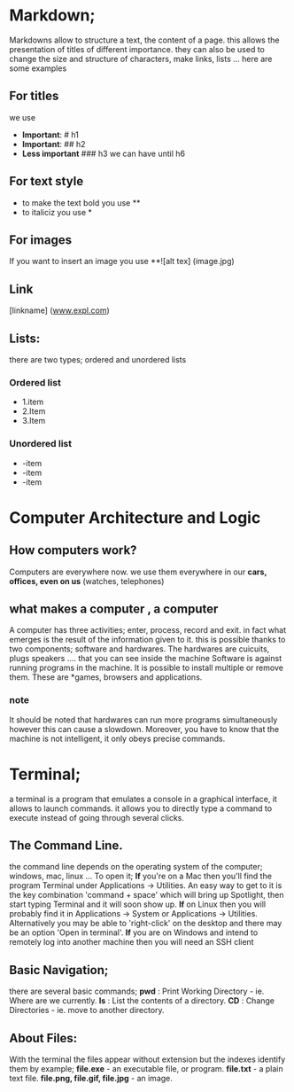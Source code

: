 # Markdown;
Markdowns allow to structure a text, the content of a page.
this allows the presentation of titles of different importance. they can also be used to change the size and structure of characters, make links, lists ...
here are some examples
## For titles
we use
- **Important**: # h1
- **Important**: ## h2
- **Less important** ### h3
we can have until h6
## For text style
- to make the text bold you use **
- to italiciz you use * 
## For images
If you want to insert an image you use **![alt tex] (image.jpg)
## Link
[linkname] (www.expl.com)
## Lists:
there are two types; ordered and unordered lists
### Ordered list
- 1.item
- 2.Item
- 3.Item
### Unordered list
- -item
- -item
- -item


# Computer Architecture and Logic

## How computers work? 

Computers are everywhere now.
we use them everywhere
in our **cars, offices, even on us** (watches, telephones)
## what makes a computer , a computer 

A computer has three activities; enter, process, record and exit.
in fact what emerges is the result of the information given to it.
this is possible thanks to two components; software and hardwares.
The hardwares are cuicuits, plugs speakers .... that you can see inside the machine
Software is against running programs in the machine.
It is possible to install multiple or remove them.
These are *games, browsers and applications.
### note 
It should be noted that hardwares can run more programs simultaneously however this can cause a slowdown.
Moreover, you have to know that the machine is not intelligent, it only obeys precise commands.

# Terminal;
a terminal is a program that emulates a console in a graphical interface, it allows to launch commands. it allows you to directly type a command to execute instead of going through several clicks.
## The Command Line.
the command line depends on the operating system of the computer; windows, mac, linux ...
To open it;
**If** you're on a Mac then you'll find the program Terminal under Applications -> Utilities. An easy way to get to it is the key combination 'command + space' which will bring up Spotlight, then start typing Terminal and it will soon show up.
**If** on Linux then you will probably find it in Applications -> System or Applications -> Utilities. Alternatively you may be able to 'right-click' on the desktop and there may be an option 'Open in terminal'.
**If** you are on Windows and intend to remotely log into another machine then you will need an SSH client
## Basic Navigation;
there are several basic commands;
**pwd** : Print Working Directory - ie. Where are we currently.
**ls** : List the contents of a directory.
**CD** : Change Directories - ie. move to another directory.

## About Files:
With the terminal the files appear without extension
but the indexes identify them
by example;
**file.exe** - an executable file, or program.
**file.txt** - a plain text file.
**file.png, file.gif, file.jpg** - an image.
